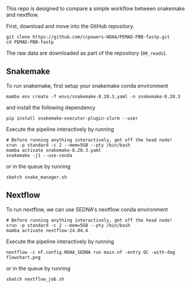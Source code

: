 This repo is designed to compare a simple workflow
between snakemake and nextflow.

First, download and move into the GitHub repository.

```
git clone https://github.com/ccpowers-NOAA/PEMAD-PBB-fastp.git
cd PEMAD-PBB-fastp
```

The raw data are downloaded as part of the repository (`00_reads`).

## Snakemake 

To run snakemake, first setup your snakemake
conda environment

`mamba env create -f envs/snakemake-8.20.3.yaml -n snakemake-8.20.3`

and install the following dependency

`pip install snakemake-executor-plugin-slurm --user`

Execute the pipeline interactively by running
```
# Before running anything interactively, get off the head node!
srun -p standard -c 2 --mem=5GB --pty /bin/bash
mamba activate snakemake-8.20.3.yaml
snakemake -j1 --use-conda
```

or in the queue by running

`sbatch snake_manager.sh`

## Nextflow

To run nextflow, we can use SEDNA's nextflow
conda environment

```
# Before running anything interactively, get off the head node!
srun -p standard -c 2 --mem=5GB --pty /bin/bash
mamba activate nextflow-24.04.4
```

Execute the pipeline interactively by running

`nextflow -c nf.config.NOAA_SEDNA run main.nf -entry QC -with-dag flowchart.png`

or in the queue by running

`sbatch nextflow_job.sh`
